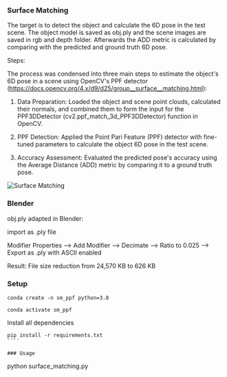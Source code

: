 ### Surface Matching

The target is to detect the object and calculate the 6D pose in the test
scene. The object model is saved as obj.ply and the scene images are saved in rgb and
depth folder. Afterwards the ADD metric is calculated by comparing with the predicted and
ground truth 6D pose.

Steps:

The process was condensed into three main steps to estimate the object's 6D pose in a scene using OpenCV's PPF detector (https://docs.opencv.org/4.x/d9/d25/group__surface__matching.html):

1. Data Preparation: Loaded the object and scene point clouds, calculated their normals, and combined them to form the input for the PPF3DDetector (cv2.ppf_match_3d_PPF3DDetector) function in OpenCV.

2. PPF Detection: Applied the Point Pari Feature (PPF) detector with fine-tuned parameters to calculate the object 6D pose in the test scene.

3. Accuracy Assessment: Evaluated the predicted pose's accuracy using the Average Distance (ADD) metric by comparing it to a ground truth pose.

![Surface Matching](results/comparison_MeshLab.png)

### Blender
obj.ply adapted in Blender:

import as .ply file

Modifier Properties --> Add Modifier --> Decimate --> Ratio to 0.025 --> Export as .ply with ASCII enabled

Result: File size reduction from 24,570 KB to 626 KB

### Setup

```
conda create -n sm_ppf python=3.8

conda activate sm_ppf
```

Install all dependencies

```
pip install -r requirements.txt
```´

### Usage

```
python surface_matching.py
```
